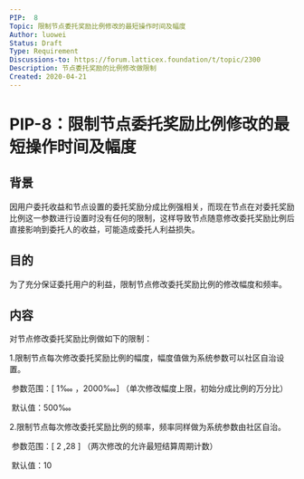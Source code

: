 ```yaml
---
PIP:  8
Topic: 限制节点委托奖励比例修改的最短操作时间及幅度
Author: luowei
Status: Draft 
Type: Requirement
Discussions-to: https://forum.latticex.foundation/t/topic/2300
Description: 节点委托奖励的比例修改做限制
Created: 2020-04-21
---
```


# PIP-8：限制节点委托奖励比例修改的最短操作时间及幅度

## 背景

因用户委托收益和节点设置的委托奖励分成比例强相关，而现在节点在对委托奖励比例这一参数进行设置时没有任何的限制，这样导致节点随意修改委托奖励比例后直接影响到委托人的收益，可能造成委托人利益损失。

## 目的

为了充分保证委托用户的利益，限制节点修改委托奖励比例的修改幅度和频率。

## 内容

对节点修改委托奖励比例做如下的限制：

1.限制节点每次修改委托奖励比例的幅度，幅度值做为系统参数可以社区自治设置。

​    参数范围：[ 1‱ ，2000‱] （单次修改幅度上限，初始分成比例的万分比）

​	默认值：500‱

2.限制节点每次修改委托奖励比例的频率，频率同样做为系统参数由社区自治。

​    参数范围：[ 2  ,28 ] （两次修改的允许最短结算周期计数）

​	默认值：10